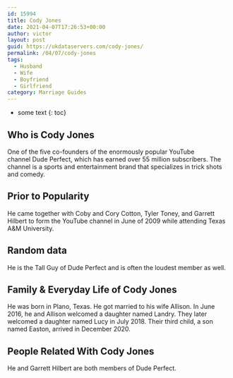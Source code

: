```yaml
---
id: 15994
title: Cody Jones
date: 2021-04-07T17:26:53+00:00
author: victor
layout: post
guid: https://ukdataservers.com/cody-jones/
permalink: /04/07/cody-jones
tags:
  - Husband
  - Wife
  - Boyfriend
  - Girlfriend
category: Marriage Guides
---
```


* some text
{: toc}


## Who is Cody Jones



One of the five co-founders of the enormously popular YouTube channel Dude Perfect, which has earned over 55 million subscribers. The channel is a sports and entertainment brand that specializes in trick shots and comedy. 

                
                
                
## Prior to Popularity



He came together with Coby and Cory Cotton, Tyler Toney, and Garrett Hilbert to form the YouTube channel in June of 2009 while attending Texas A&M University. 

                
                
                
## Random data



He is the Tall Guy of Dude Perfect and is often the loudest member as well. 

                
                
                
## Family & Everyday Life of Cody Jones



He was born in Plano, Texas. He got married to his wife Allison. In June 2016, he and Allison welcomed a daughter named Landry. They later welcomed a daughter named Lucy in July 2018. Their third child, a son named Easton, arrived in December 2020.

                
                
                
## People Related With Cody Jones



He and Garrett Hilbert are both members of Dude Perfect. 

                
              
            
          
          
          